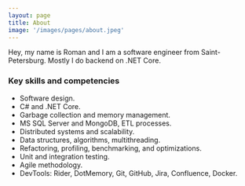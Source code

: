```yaml
---
layout: page
title: About
image: '/images/pages/about.jpeg'
---
```


Hey, my name is Roman and I am a software engineer from Saint-Petersburg.
Mostly I do backend on .NET Core.

### Key skills and competencies

- Software design.
- C# and .NET Core.
- Garbage collection and memory management.
- MS SQL Server and MongoDB, ETL processes.
- Distributed systems and scalability.
- Data structures, algorithms, multithreading.
- Refactoring, profiling, benchmarking, and optimizations.
- Unit and integration testing.
- Agile methodology.
- DevTools: Rider, DotMemory, Git, GitHub, Jira, Confluence, Docker.